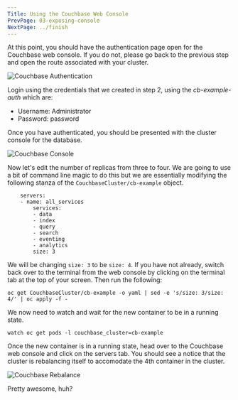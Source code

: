 ```yaml
---
Title: Using the Couchbase Web Console
PrevPage: 03-exposing-console
NextPage: ../finish
---
```


At this point, you should have the authentication page open for the Couchbase web console. If you do not, please go back to the previous step and open the route associated with your cluster.

![Couchbase Authentication](console-auth.png)

Login using the credentials that we created in step 2, using the *cb-example-auth* which are:

* Username: Administrator
* Password: password

Once you have authenticated, you should be presented with the cluster console for the database.

![Couchbase Console](console-view.png)

Now let's edit the number of replicas from three to four.  We are going to use a bit of command line magic to do this but we are essentially modifying the following stanza of the `CouchbaseCluster/cb-example` object.

```
    servers:
    - name: all_services
        services:
        - data
        - index
        - query
        - search
        - eventing
        - analytics
        size: 3
```

We will be changing `size: 3` to be `size: 4`. If you have not already, switch back over to the terminal from the web console by clicking on the terminal tab at the top of your screen. Then run the following:

```execute-1
oc get CouchbaseCluster/cb-example -o yaml | sed -e 's/size: 3/size: 4/' | oc apply -f -
```

We now need to watch and wait for the new container to be in a running state.

```execute-2
watch oc get pods -l couchbase_cluster=cb-example
```

Once the new container is in a running state, head over to the Couchbase web console and click on the servers tab. You should see a notice that the cluster is rebalancing itself to accomodate the 4th container in the cluster.

![Couchbase Rebalance](cluster-rebalance.png)

Pretty awesome, huh?
